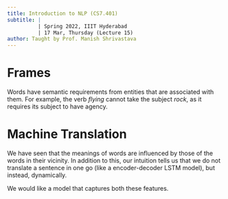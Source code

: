 ```yaml
---
title: Introduction to NLP (CS7.401)
subtitle: |
          | Spring 2022, IIIT Hyderabad
          | 17 Mar, Thursday (Lecture 15)
author: Taught by Prof. Manish Shrivastava
---
```


# Frames
Words have semantic requirements from entities that are associated with them. For example, the verb *flying* cannot take the subject *rock*, as it requires its subject to have agency.

# Machine Translation
We have seen that the meanings of words are influenced by those of the words in their vicinity. In addition to this, our intuition tells us that we do not translate a sentence in one go (like a encoder-decoder LSTM model), but instead, dynamically.  

We would like a model that captures both these features.
